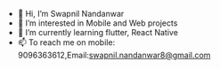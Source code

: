 - 👋 Hi, I’m Swapnil Nandanwar
- 👀 I’m interested in Mobile and Web projects 
- 🌱 I’m currently learning flutter, React Native
- 📫 To reach me on mobile: 9096363612,Email:swapnil.nandanwar8@gmail.com

<!---
snswap828/snswap828 is a ✨ special ✨ repository because its `README.md` (this file) appears on your GitHub profile.
You can click the Preview link to take a look at your changes.
--->

